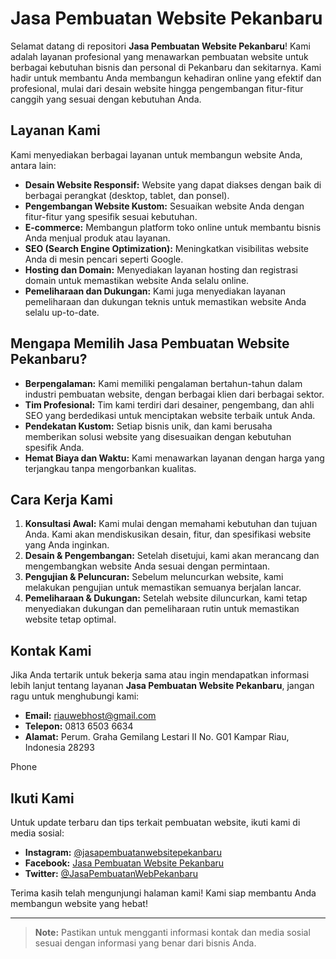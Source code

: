 # Jasa Pembuatan Website Pekanbaru

Selamat datang di repositori **Jasa Pembuatan Website Pekanbaru**! Kami adalah layanan profesional yang menawarkan pembuatan website untuk berbagai kebutuhan bisnis dan personal di Pekanbaru dan sekitarnya. Kami hadir untuk membantu Anda membangun kehadiran online yang efektif dan profesional, mulai dari desain website hingga pengembangan fitur-fitur canggih yang sesuai dengan kebutuhan Anda.

## Layanan Kami

Kami menyediakan berbagai layanan untuk membangun website Anda, antara lain:

- **Desain Website Responsif:** Website yang dapat diakses dengan baik di berbagai perangkat (desktop, tablet, dan ponsel).
- **Pengembangan Website Kustom:** Sesuaikan website Anda dengan fitur-fitur yang spesifik sesuai kebutuhan.
- **E-commerce:** Membangun platform toko online untuk membantu bisnis Anda menjual produk atau layanan.
- **SEO (Search Engine Optimization):** Meningkatkan visibilitas website Anda di mesin pencari seperti Google.
- **Hosting dan Domain:** Menyediakan layanan hosting dan registrasi domain untuk memastikan website Anda selalu online.
- **Pemeliharaan dan Dukungan:** Kami juga menyediakan layanan pemeliharaan dan dukungan teknis untuk memastikan website Anda selalu up-to-date.

## Mengapa Memilih Jasa Pembuatan Website Pekanbaru?

- **Berpengalaman:** Kami memiliki pengalaman bertahun-tahun dalam industri pembuatan website, dengan berbagai klien dari berbagai sektor.
- **Tim Profesional:** Tim kami terdiri dari desainer, pengembang, dan ahli SEO yang berdedikasi untuk menciptakan website terbaik untuk Anda.
- **Pendekatan Kustom:** Setiap bisnis unik, dan kami berusaha memberikan solusi website yang disesuaikan dengan kebutuhan spesifik Anda.
- **Hemat Biaya dan Waktu:** Kami menawarkan layanan dengan harga yang terjangkau tanpa mengorbankan kualitas.

## Cara Kerja Kami

1. **Konsultasi Awal:** Kami mulai dengan memahami kebutuhan dan tujuan Anda. Kami akan mendiskusikan desain, fitur, dan spesifikasi website yang Anda inginkan.
2. **Desain & Pengembangan:** Setelah disetujui, kami akan merancang dan mengembangkan website Anda sesuai dengan permintaan.
3. **Pengujian & Peluncuran:** Sebelum meluncurkan website, kami melakukan pengujian untuk memastikan semuanya berjalan lancar.
4. **Pemeliharaan & Dukungan:** Setelah website diluncurkan, kami tetap menyediakan dukungan dan pemeliharaan rutin untuk memastikan website tetap optimal.

## Kontak Kami

Jika Anda tertarik untuk bekerja sama atau ingin mendapatkan informasi lebih lanjut tentang layanan **Jasa Pembuatan Website Pekanbaru**, jangan ragu untuk menghubungi kami:

- **Email:** [riauwebhost@gmail.com](mailto:riauwebhost@gmail.com)
- **Telepon:** 0813 6503 6634
- **Alamat:** Perum. Graha Gemilang Lestari II No. G01
  Kampar Riau, Indonesia 28293

Phone

## Ikuti Kami

Untuk update terbaru dan tips terkait pembuatan website, ikuti kami di media sosial:

- **Instagram:** [@jasapembuatanwebsitepekanbaru](https://instagram.com/riauwebhost)
- **Facebook:** [Jasa Pembuatan Website Pekanbaru](https://web.facebook.com/riauwebhost)
- **Twitter:** [@JasaPembuatanWebPekanbaru](https://x.com/riauwebhost)

Terima kasih telah mengunjungi halaman kami! Kami siap membantu Anda membangun website yang hebat!

---

> **Note:** Pastikan untuk mengganti informasi kontak dan media sosial sesuai dengan informasi yang benar dari bisnis Anda.
